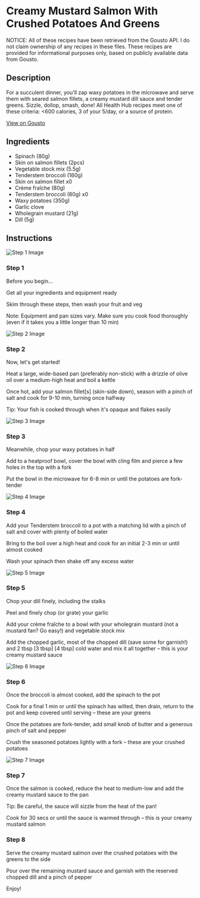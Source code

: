 # Creamy Mustard Salmon With Crushed Potatoes And Greens

NOTICE: All of these recipes have been retrieved from the Gousto API. I do not claim ownership of any recipes in these files. These recipes are provided for informational purposes only, based on publicly available data from Gousto.

## Description

For a succulent dinner, you'll zap waxy potatoes in the microwave and serve them with seared salmon fillets, a creamy mustard dill sauce and tender greens. Sizzle, dollop, smash, done! All Health Hub recipes meet one of these criteria: <600 calories, 3 of your 5/day, or a source of protein.

[View on Gousto](https://www.gousto.co.uk/recipes/cookbook/10-min-dijon-salmon-crushed-potatoes)

## Ingredients

- Spinach (80g)
- Skin on salmon fillets (2pcs)
- Vegetable stock mix (5.5g)
- Tenderstem broccoli (160g)
- Skin on salmon fillet x0
- Crème fraîche (80g)
- Tenderstem broccoli (80g) x0
- Waxy potatoes (350g)
- Garlic clove
- Wholegrain mustard (21g)
- Dill (5g)

## Instructions

![Step 1 Image](https://production-media.gousto.co.uk/cms/recipe-step-image/Admin10mm-Step-1-1617969522857-x200.jpg)

### Step 1

Before you begin...

Get all your ingredients and equipment ready

Skim through these steps, then wash your fruit and veg

Note: Equipment and pan sizes vary. Make sure you cook food thoroughly (even if it takes you a little longer than 10 min)

![Step 2 Image](https://production-media.gousto.co.uk/cms/recipe-step-image/step-2-copy-1717572683388-x200.jpg)

### Step 2

Now, let's get started!

Heat a large, wide-based pan (preferably non-stick) with a drizzle of olive oil over a medium-high heat and boil a kettle

Once hot, add your salmon fillet[s] (skin-side down), season with a pinch of salt and cook for 9-10 min, turning once halfway

Tip: Your fish is cooked through when it's opaque and flakes easily

![Step 3 Image](https://production-media.gousto.co.uk/cms/recipe-step-image/step-3-copy-1717572704749-x200.jpg)

### Step 3

Meanwhile, chop your waxy potatoes in half

Add to a heatproof bowl, cover the bowl with cling film and pierce a few holes in the top with a fork

Put the bowl in the microwave for 6-8 min or until the potatoes are fork-tender

![Step 4 Image](https://production-media.gousto.co.uk/cms/recipe-step-image/step-4-copy-1717572717464-x200.jpg)

### Step 4

Add your Tenderstem broccoli to a pot with a matching lid with a pinch of salt and cover with plenty of boiled water

Bring to the boil over a high heat and cook for an initial 2-3 min or until almost cooked

Wash your spinach then shake off any excess water

![Step 5 Image](https://production-media.gousto.co.uk/cms/recipe-step-image/step-5-copy-1717572730056-x200.jpg)

### Step 5

Chop your dill finely, including the stalks

Peel and finely chop (or grate) your garlic

Add your crème fraîche to a bowl with your wholegrain mustard (not a mustard fan? Go easy!) and vegetable stock mix

Add the chopped garlic, most of the chopped dill (save some for garnish!) and 2 tbsp <span class="text-purple">[3 tbsp]</span> <span class="text-danger">[4 tbsp] </span>cold water and mix it all together – this is your creamy mustard sauce

![Step 6 Image](https://production-media.gousto.co.uk/cms/recipe-step-image/step-6-copy-1717572756786-x200.jpg)

### Step 6

Once the broccoli is almost cooked, add the spinach to the pot

Cook for a final 1 min or until the spinach has wilted, then drain, return to the pot and keep covered until serving – these are your greens

Once the potatoes are fork-tender, add small knob of butter and a generous pinch of salt and pepper

Crush the seasoned potatoes lightly with a fork – these are your crushed potatoes

![Step 7 Image](https://production-media.gousto.co.uk/cms/recipe-step-image/step-7-copy-1717572983195-x200.jpg)

### Step 7

Once the salmon is cooked, reduce the heat to medium-low and add the creamy mustard sauce to the pan

Tip: Be careful, the sauce will sizzle from the heat of the pan!

Cook for 30 secs or until the sauce is warmed through – this is your creamy mustard salmon

### Step 8

Serve the creamy mustard salmon over the crushed potatoes with the greens to the side

Pour over the remaining mustard sauce and garnish with the reserved chopped dill and a pinch of pepper

Enjoy!

